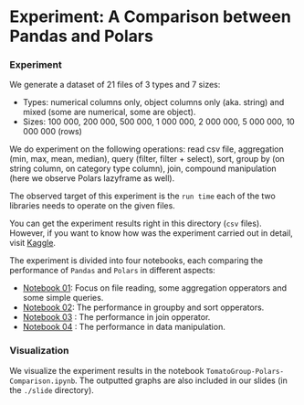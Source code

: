 # Experiment: A Comparison between Pandas and Polars

### Experiment
We generate a dataset of 21 files of 3 types and 7 sizes:
- Types: numerical columns only, object columns only (aka. string) and mixed (some are numerical, some are object).
- Sizes: 100 000, 200 000, 500 000, 1 000 000, 2 000 000, 5 000 000, 10 000 000 (rows)

We do experiment on the following operations: read csv file, aggregation (min, max, mean, median), query (filter, filter + select), sort, group by (on string column, on category type column), join, compound manipulation (here we observe Polars lazyframe as well). 

The observed target of this experiment is the `run time` each of the two libraries needs to operate on the given files. 

You can get the experiment results right in this directory (`csv` files). However, if you want to know how was the experiment carried out in detail, visit [Kaggle](https://www.kaggle.com/datasets/vhonghoavin/ida2024-polars-vs-pandas-data/data).

The experiment is divided into four notebooks, each comparing the performance of `Pandas` and `Polars` in different aspects:
- [Notebook 01](https://www.kaggle.com/code/vhonghoavin/experiment-01-read-aggregation-query): Focus on file reading, some aggregation opperators and some simple queries.
- [Notebook 02](https://www.kaggle.com/code/vhonghoavin/experiment-02-group-by-sort): The performance in groupby and sort opperators.
- [Notebook 03](https://www.kaggle.com/code/vhonghoavin/experiment-03-join) : The performance in join opperator.
- [Notebook 04](https://www.kaggle.com/code/caokhoihuynh/experiment-04-manipulation) : The performance in data manipulation.

### Visualization

We visualize the experiment results in the notebook `TomatoGroup-Polars-Comparison.ipynb`. The outputted graphs are also included in our slides (in the `./slide` directory).

